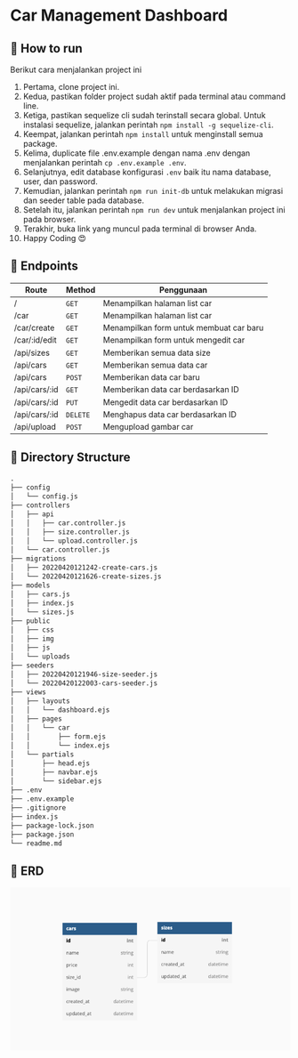 # Car Management Dashboard

## 🚀 How to run 

Berikut cara menjalankan project ini

1. Pertama, clone project ini.
2. Kedua, pastikan folder project sudah aktif pada terminal atau command line.
3. Ketiga, pastikan sequelize cli sudah terinstall secara global. Untuk instalasi sequelize, jalankan perintah `npm install -g sequelize-cli`.
4. Keempat, jalankan perintah `npm install` untuk menginstall semua package.
5. Kelima, duplicate file .env.example dengan nama .env dengan menjalankan perintah `cp .env.example .env`.
6. Selanjutnya, edit database konfigurasi `.env` baik itu nama database, user, dan password.
7. Kemudian, jalankan perintah `npm run init-db` untuk melakukan migrasi dan seeder table pada database.
8. Setelah itu, jalankan perintah `npm run dev` untuk menjalankan project ini pada browser.
9. Terakhir, buka link yang muncul pada terminal di browser Anda.
10. Happy Coding 😍

## 📡 Endpoints 

| Route         | Method   | Penggunaan                              |
| ------------- | -------- | --------------------------------------- |
| /             | `GET`    | Menampilkan halaman list car            |
| /car          | `GET`    | Menampilkan halaman list car            |
| /car/create   | `GET`    | Menampilkan form untuk membuat car baru |
| /car/:id/edit | `GET`    | Menampilkan form untuk mengedit car     |
| /api/sizes    | `GET`    | Memberikan semua data size              |
| /api/cars     | `GET`    | Memberikan semua data car               |
| /api/cars     | `POST`   | Memberikan data car baru                |
| /api/cars/:id | `GET`    | Memberikan data car berdasarkan ID      |
| /api/cars/:id | `PUT`    | Mengedit data car berdasarkan ID        |
| /api/cars/:id | `DELETE` | Menghapus data car berdasarkan ID       |
| /api/upload   | `POST`   | Mengupload gambar car                   |

## 📜 Directory Structure 
```
.
├── config
│   └── config.js
├── controllers
│   ├── api
│   │   ├── car.controller.js
│   │   ├── size.controller.js
│   │   └── upload.controller.js
│   └── car.controller.js
├── migrations
│   ├── 20220420121242-create-cars.js
│   └── 20220420121626-create-sizes.js
├── models
│   ├── cars.js
│   ├── index.js
│   └── sizes.js
├── public
│   ├── css
│   ├── img
│   ├── js
│   └── uploads
├── seeders
│   ├── 20220420121946-size-seeder.js
│   └── 20220420122003-cars-seeder.js
├── views
│   ├── layouts
│   │   └── dashboard.ejs
│   ├── pages
│   │   └── car
│   │       ├── form.ejs
│   │       └── index.ejs
│   └── partials
│       ├── head.ejs
│       ├── navbar.ejs
│       └── sidebar.ejs
├── .env
├── .env.example
├── .gitignore
├── index.js
├── package-lock.json
├── package.json
└── readme.md
```
## 💾 ERD 

![Entity Relationship Diagram](public/img/erd.png)
